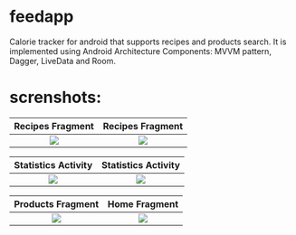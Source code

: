 # feedapp
Calorie tracker for android that supports recipes and products search. It is implemented using Android Architecture Components: MVVM pattern, Dagger, LiveData and Room. 

# screnshots:

Recipes Fragment              |  Recipes Fragment
:-------------------------:|:-------------------------:
![](https://i.imgur.com/4cZC0JL.jpg)  |  ![](https://i.imgur.com/6H3wMMu.jpg)


Statistics Activity        |    Statistics Activity 
:-------------------------:|:-------------------------:
![](https://i.imgur.com/uU6HVpk.jpg)  |  ![](https://i.imgur.com/zIhOUXt.jpg)



Products Fragment              |  Home Fragment
:-------------------------:|:-------------------------:
![](https://i.imgur.com/P5wTFsp.jpg) | ![](https://i.imgur.com/McR747Y.jpg)


